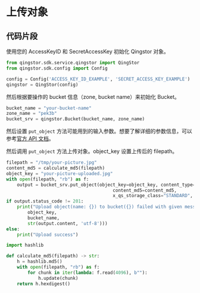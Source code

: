 # 上传对象

## 代码片段

使用您的 AccessKeyID 和 SecretAccessKey 初始化 Qingstor 对象。

```python
from qingstor.sdk.service.qingstor import QingStor
from qingstor.sdk.config import Config

config = Config('ACCESS_KEY_ID_EXAMPLE', 'SECRET_ACCESS_KEY_EXAMPLE')
qingstor = QingStor(config)
```

然后根据要操作的 bucket 信息（zone, bucket name）来初始化 Bucket。

```python
bucket_name = "your-bucket-name"
zone_name = "pek3b"
bucket_srv = qingstor.Bucket(bucket_name, zone_name)
```

然后设置 `put_object` 方法可能用到的输入参数。想要了解详细的参数信息，可以参考[官方 API 文档](https://docsv4.qingcloud.com/user_guide/storage/object_storage/api/object/basic_opt/put/)。

然后调用 `put_object` 方法上传对象。object_key 设置上传后的 filepath。

```python
filepath = "/tmp/your-picture.jpg"
content_md5 = calculate_md5(filepath)
object_key = "your-picture-uploaded.jpg"
with open(filepath, "rb") as f:
    output = bucket_srv.put_object(object_key=object_key, content_type="image/jpeg",
                                        content_md5=content_md5,
                                        x_qs_storage_class="STANDARD", body=f)
if output.status_code != 201:
    print("Upload object(name: {}) to bucket({}) failed with given message: {}".format(
        object_key,
        bucket_name,
        str(output.content, 'utf-8')))
else:
    print("Upload success")
```

```python
import hashlib

def calculate_md5(filepath) -> str:
    h = hashlib.md5()
    with open(filepath, "rb") as f:
        for chunk in iter(lambda: f.read(4096), b""):
            h.update(chunk)
    return h.hexdigest()
```
